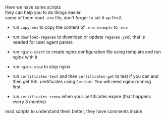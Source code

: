Here we have some scripts\
they can help you to do things easier\
some of them read `.env` file, don't forger to set it up first\

- run `copy-env` to copy the content of `.env.example` to `.env`

- run `download-regexes` to download or update `regexes.yaml`
that is needed for user agent parser.

- run `nginx-start` to create nginx configuration file
using template and run nginx with it

- run `nginx-stop` to stop nginx

- run `certificates-test` and then `certificates-get`
to test if you can and then get SSL certificates
using `Certbot`. You will need nginx running first.

- run `certificates-renew` when your certificates expire
(that happens every 3 months)

read scripts to understand them better, they have comments inside